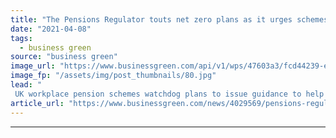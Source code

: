 ```yaml
---
title: "The Pensions Regulator touts net zero plans as it urges schemes to 'act now' on climate risk"
date: "2021-04-08"
tags: 
  - business green
source: "business green"
image_url: "https://www.businessgreen.com/api/v1/wps/47603a3/fcd44239-ef1c-438f-802e-da6311c9db92/4/iw-climate-change-renewable-011-185x114.jpg"
image_fp: "/assets/img/post_thumbnails/80.jpg"
lead: "
 UK workplace pension schemes watchdog plans to issue guidance to help industry meet stricter climate risk disclosure rules coming into force later this year ..."
article_url: "https://www.businessgreen.com/news/4029569/pensions-regulator-touts-net-zero-plans-urges-schemes-act-climate-risk"
---
```


---
